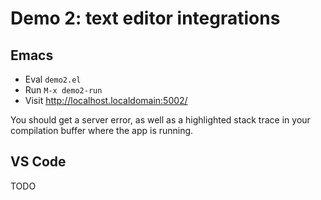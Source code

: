 # Demo 2: text editor integrations

## Emacs

- Eval `demo2.el`
- Run `M-x demo2-run`
- Visit http://localhost.localdomain:5002/

You should get a server error, as well as a highlighted stack trace in your
compilation buffer where the app is running.

## VS Code

TODO
